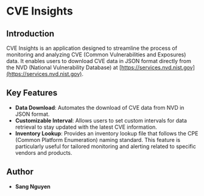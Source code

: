 # CVE Insights


## Introduction
CVE Insights is an application designed to streamline the process of monitoring and analyzing CVE (Common Vulnerabilities and Exposures) data. It enables users to download CVE data in JSON format directly from the NVD (National Vulnerability Database) at [https://services.nvd.nist.gov](https://services.nvd.nist.gov).

## Key Features
- **Data Download**: Automates the download of CVE data from NVD in JSON format.
- **Customizable Interval**: Allows users to set custom intervals for data retrieval to stay updated with the latest CVE information.
- **Inventory Lookup**: Provides an inventory lookup file that follows the CPE (Common Platform Enumeration) naming standard. This feature is particularly useful for tailored monitoring and alerting related to specific vendors and products.

## Author
- **Sang Nguyen**